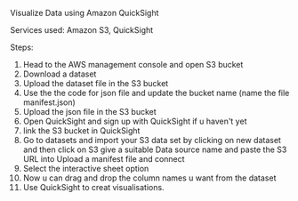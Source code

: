 Visualize Data using Amazon QuickSight

Services used: Amazon S3, QuickSight 

Steps:
1) Head to the AWS management console and open S3 bucket
2) Download a dataset
3) Upload the dataset file in the S3 bucket
4) Use the the code for json file and update the bucket name (name the file manifest.json)
5) Upload the json file in the S3 bucket
6) Open QuickSight and sign up with QuickSight if u haven't yet 
7) link the S3 bucket in QuickSight 
8) Go to datasets and import your S3 data set by clicking on new dataset and then click on S3 give a suitable Data source name and paste the S3 URL into Upload a manifest file and connect 
9) Select the interactive sheet option 
10) Now u can drag and drop the column names u want from the dataset
11) Use QuickSight to creat visualisations.
